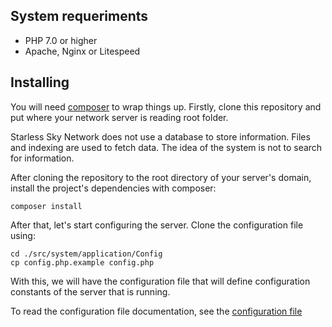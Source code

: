 ## System requeriments

- PHP 7.0 or higher
- Apache, Nginx or Litespeed

## Installing

You will need [composer](https://getcomposer.org/download/) to wrap things up. Firstly, clone this repository and put where your network server is reading root folder.

Starless Sky Network does not use a database to store information. Files and indexing are used to fetch data. The idea of the system is not to search for information.

After cloning the repository to the root directory of your server's domain, install the project's dependencies with composer:

    composer install

After that, let's start configuring the server. Clone the configuration file using:

    cd ./src/system/application/Config
    cp config.php.example config.php

With this, we will have the configuration file that will define configuration constants of the server that is running.

To read the configuration file documentation, see the [configuration file](/configuration)